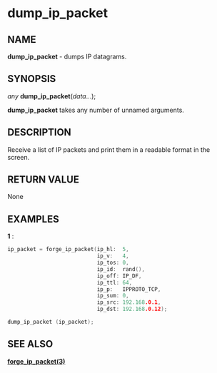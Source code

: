 # dump_ip_packet

## NAME

**dump_ip_packet** - dumps IP datagrams.

## SYNOPSIS

*any* **dump_ip_packet**(*data*...);

**dump_ip_packet** takes any number of unnamed arguments.


## DESCRIPTION

Receive a list of IP packets and print them in a readable format in the screen.

## RETURN VALUE

None

## EXAMPLES

**1** :
```cpp
ip_packet = forge_ip_packet(ip_hl:  5,
                            ip_v:   4,
                            ip_tos: 0,
                            ip_id:  rand(),
                            ip_off: IP_DF,
                            ip_ttl: 64,
                            ip_p:   IPPROTO_TCP,
                            ip_sum: 0,
                            ip_src: 192.168.0.1,
                            ip_dst: 192.168.0.12);

dump_ip_packet (ip_packet);
```

## SEE ALSO

**[forge_ip_packet(3)](forge_ip_packet.md)**
